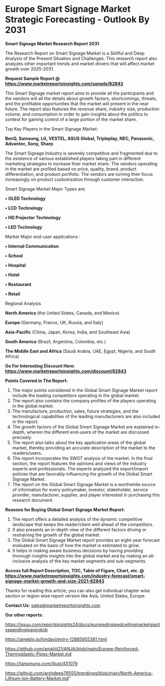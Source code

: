  # Europe Smart Signage Market Strategic Forecasting - Outlook By 2031

<strong>Smart Signage Market Research Report 2031</strong>

The Research Report on Smart Signage Market is a Skillful and Deep Analysis of the Present Situation and Challenges. This research report also analyzes other important trends and market drivers that will affect market growth over 2025-2031.

<strong>Request Sample Report @ <a href=https://www.marketreportsinsights.com/sample/82843>https://www.marketreportsinsights.com/sample/82843</a></strong>

This Smart Signage market report aims to provide all the participants and the vendors will all the details about growth factors, shortcomings, threats, and the profitable opportunities that the market will present in the near future. The report also features the revenue share, industry size, production volume, and consumption in order to gain insights about the politics to contest for gaining control of a large portion of the market share.

Top Key Players in the Smart Signage Market:

<strong>BenQ, Samsung, LG, VESTEL, ASUS Global, Tripleplay, NEC, Panasonic, Advantec, Sony, Sharp</strong>

The Smart Signage Industry is severely competitive and fragmented due to the existence of various established players taking part in different marketing strategies to increase their market share. The vendors operating in the market are profiled based on price, quality, brand, product differentiation, and product portfolio. The vendors are turning their focus increasingly on product customization through customer interaction.

Smart Signage Market Major Types are:

<strong>• OLED Technology

• LCD Technology

• HD Projector Technology

• LED Technology</strong>

Market Major end-user applications :

<strong>• Internal Communication

• School

• Hospital

• Hotel

• Restaurant

• Retail</strong>

Regional Analysis

</u><strong><b>North America</b></strong> (the United States, Canada, and Mexico)

<strong><b>Europe </b></strong>(Germany, France, UK, Russia, and Italy)

<strong><b>Asia-Pacific</b></strong> (China, Japan, Korea, India, and Southeast Asia)

<strong><b>South America</b></strong> (Brazil, Argentina, Colombia, etc.)

<strong><b>The Middle East and Africa</b></strong> (Saudi Arabia, UAE, Egypt, Nigeria, and South Africa)

<strong>Go For Interesting Discount Here: <a href=https://www.marketreportsinsights.com/discount/82843>https://www.marketreportsinsights.com/discount/82843</a></strong>

<strong>Points Covered in The Report:</strong>
<ol>
  <li>The major points considered in the Global Smart Signage Market report include the leading competitors operating in the global market.</li>
  <li>The report also contains the company profiles of the players operating in the global market.</li>
  <li>The manufacture, production, sales, future strategies, and the technological capabilities of the leading manufacturers are also included in the report.</li>
  <li>The growth factors of the Global Smart Signage Market are explained in-depth, wherein the different end-users of the market are discussed precisely.</li>
  <li>The report also talks about the key application areas of the global market, thereby providing an accurate description of the market to the readers/users.</li>
  <li>The report incorporates the SWOT analysis of the market. In the final section, the report features the opinions and views of the industry experts and professionals. The experts analyzed the export/import policies that are favorably influencing the growth of the Global Smart Signage Market.</li>
  <li>The report on the Global Smart Signage Market is a worthwhile source of information for every policymaker, investor, stakeholder, service provider, manufacturer, supplier, and player interested in purchasing this research document.</li>
</ol>
<strong>Reasons for Buying Global Smart Signage Market Report:</strong>

<ol>
  <li>The report offers a detailed analysis of the dynamic competitive landscape that keeps the reader/client well ahead of the competitors.</li>
  <li>It also presents an in-depth view of the different factors driving or restraining the growth of the global market.</li>
  <li>The Global Smart Signage Market report provides an eight-year forecast evaluated on the basis of how the market is estimated to grow.</li>
  <li>It helps in making aware business decisions by having providing thorough insights insights into the global market and by making an all-inclusive analysis of the key market segments and sub-segments.</li>
</ol>
<strong>Access full Report Description, TOC, Table of Figure, Chart, etc. @ <a href=https://www.marketreportsinsights.com/industry-forecast/smart-signage-market-growth-and-size-2021-82843>https://www.marketreportsinsights.com/industry-forecast/smart-signage-market-growth-and-size-2021-82843</a></strong>


Thanks for reading this article; you can also get individual chapter wise section or region wise report version like Asia, United States, Europe.

<strong>Contact Us:</strong>
sales@marketreportsinsights.com

<strong>Our other reports:</strong>

<a href=https://issuu.com/reportsinsights24/docs/europedroppedceilingmarketgiantsspendingisgoingtob>https://issuu.com/reportsinsights24/docs/europedroppedceilingmarketgiantsspendingisgoingtob</a>

<a href=https://ameblo.jp/hindavi/entry-12885955381.html>https://ameblo.jp/hindavi/entry-12885955381.html</a>

<a href=https://github.com/anjaliiii21/ANJA/blob/main/Europe-Reinforced-Thermoplastic-Pipes-Market.md>https://github.com/anjaliiii21/ANJA/blob/main/Europe-Reinforced-Thermoplastic-Pipes-Market.md</a>

<a href=https://tanomuno.com/illust/451079>https://tanomuno.com/illust/451079</a>

<a href=https://github.com/arshdeep76555/trendingg/blob/main/North-America-Lithium-Ion-Battery-Market.md>https://github.com/arshdeep76555/trendingg/blob/main/North-America-Lithium-Ion-Battery-Market.md</a>"
